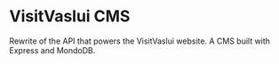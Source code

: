 <h1>VisitVaslui CMS</h1> 
Rewrite of the API that powers the VisitVaslui website. A CMS built with Express and MondoDB.
